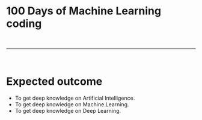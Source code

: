 # 100 Days of Machine Learning coding
<br><hr><br>
# Expected outcome
- To get deep knowledge on Artificial Intelligence.
- To get deep knowledge on Machine Learning.
- To get deep knowledge on Deep Learning.
